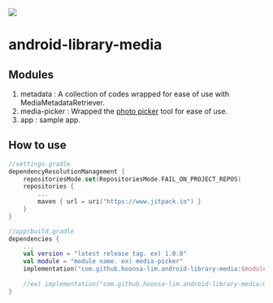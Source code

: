 [![](https://jitpack.io/v/hoonsa-lim/android-library-media.svg)](https://jitpack.io/#hoonsa-lim/android-library-media)

# android-library-media

## Modules
1. metadata : A collection of codes wrapped for ease of use with MediaMetadataRetriever.
2. media-picker : Wrapped the [photo picker](https://developer.android.com/training/data-storage/shared/photopicker) tool for ease of use.
3. app : sample app.

## How to use
```kotlin
//settings.gradle
dependencyResolutionManagement {
    repositoriesMode.set(RepositoriesMode.FAIL_ON_PROJECT_REPOS)
    repositories {
        ...
        maven { url = uri("https://www.jitpack.io") }
    }
}

//app/build.gradle
dependencies {
    ...
    val version = "latest release tag. ex) 1.0.0"
    val module = "module name. ex) media-picker"
    implementation("com.github.hoonsa-lim.android-library-media:$module:$version")
    
    //ex) implementation("com.github.hoonsa-lim.android-library-media:media-picker:1.0.0")
}

```
